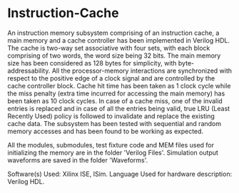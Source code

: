 # Instruction-Cache

An instruction memory subsystem comprising of an instruction cache, a main memory and a cache controller has been implemented in Verilog HDL.
The cache is two-way set associative with four sets, with each block comprising of two words, the word size being 32 bits.
The main memory size has been considered as 128 bytes for simplicity, with byte-addressability.
All the processor-memory interactions are synchronized with respect to the positive edge of a clock signal and are controlled by the cache controller block.
Cache hit time has been taken as 1 clock cycle while the miss penalty (extra time incurred for accessing the main memory) has been taken as 10 clock cycles.
In case of a cache miss, one of the invalid entries is replaced and in case of all the entries being valid, true LRU (Least Recently Used) policy is followed to invalidate and replace the existing cache data.
The subsystem has been tested with sequential and random memory accesses and has been found to be working as expected.

All the modules, submodules, test fixture code and MEM files used for initializing the memory are in the folder 'Verilog Files'.
Simulation output waveforms are saved in the folder 'Waveforms'.

Software(s) Used: Xilinx ISE, ISim.
Language Used for hardware description: Verilog HDL.
